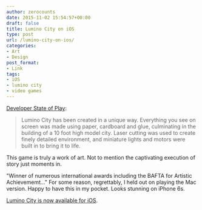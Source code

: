 ```yaml
---
author: zerocounts
date: 2015-11-02 15:54:57+00:00
draft: false
title: Lumino City on iOS
type: post
url: /lumino-city-on-ios/
categories:
- Art
- Design
post_format:
- Link
tags:
- iOS
- lumino city
- video games
---
```


[Developer State of Play](http://www.luminocitygame.com/about.html):


<blockquote>Lumino City has been created in a unique way. Everything you see on screen was made using paper, cardboard and glue, culminating in the building of a 10 foot high model city. Laser cutting was used to create finely detailed environment, and miniature lights and motors were built in to bring it to life.</blockquote>


This game is truly a work of art. Not to mention the captivating execution of story just moments in.

"Winner of numerous international awards including the BAFTA for Artistic Achievememt…" For some reason, regrettably, I held out on playing the Mac version. Happy to have this in my pocket. Looks stunning on iPhone 6s.

[Lumino City is now available for iOS](https://appsto.re/us/MtYi5.i).
